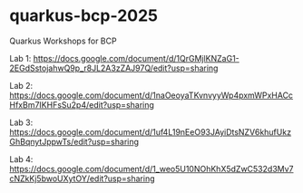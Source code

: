 # quarkus-bcp-2025
Quarkus Workshops for BCP

Lab 1: https://docs.google.com/document/d/1QrGMjlKNZaG1-2EGdSstojahwQ9p_r8JL2A3zZAJ97Q/edit?usp=sharing

Lab 2: https://docs.google.com/document/d/1naOeoyaTKvnvyyWp4pxmWPxHACcHfxBm7IKHFsSu2p4/edit?usp=sharing

Lab 3: https://docs.google.com/document/d/1uf4L19nEeO93JAyiDtsNZV6khufUkzGhBqnytJppwTs/edit?usp=sharing

Lab 4: https://docs.google.com/document/d/1_weo5U10NOhKhX5dZwC532d3Mv7cNZkKj5bwoUXytOY/edit?usp=sharing
